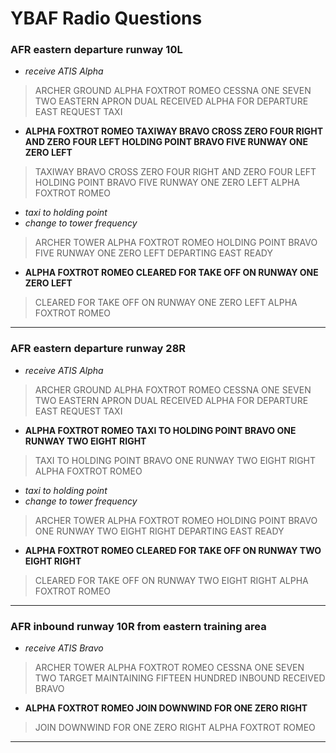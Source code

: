 # YBAF Radio Questions

### AFR eastern departure runway 10L

* *receive ATIS Alpha*

> ARCHER GROUND ALPHA FOXTROT ROMEO CESSNA ONE SEVEN TWO EASTERN APRON DUAL
> RECEIVED ALPHA FOR DEPARTURE EAST REQUEST TAXI

* **ALPHA FOXTROT ROMEO TAXIWAY BRAVO CROSS ZERO FOUR RIGHT AND ZERO FOUR LEFT
  HOLDING POINT BRAVO FIVE RUNWAY ONE ZERO LEFT**

> TAXIWAY BRAVO CROSS ZERO FOUR RIGHT AND ZERO FOUR LEFT HOLDING POINT BRAVO
  FIVE RUNWAY ONE ZERO LEFT ALPHA FOXTROT ROMEO

* *taxi to holding point*
* *change to tower frequency*

> ARCHER TOWER ALPHA FOXTROT ROMEO HOLDING POINT BRAVO FIVE RUNWAY ONE ZERO LEFT
  DEPARTING EAST READY

* **ALPHA FOXTROT ROMEO CLEARED FOR TAKE OFF ON RUNWAY ONE ZERO LEFT**

> CLEARED FOR TAKE OFF ON RUNWAY ONE ZERO LEFT ALPHA FOXTROT ROMEO

----

### AFR eastern departure runway 28R

* *receive ATIS Alpha*

> ARCHER GROUND ALPHA FOXTROT ROMEO CESSNA ONE SEVEN TWO EASTERN APRON DUAL
> RECEIVED ALPHA FOR DEPARTURE EAST REQUEST TAXI

* **ALPHA FOXTROT ROMEO TAXI TO HOLDING POINT BRAVO ONE RUNWAY TWO EIGHT RIGHT**

> TAXI TO HOLDING POINT BRAVO ONE RUNWAY TWO EIGHT RIGHT ALPHA FOXTROT ROMEO

* *taxi to holding point*
* *change to tower frequency*

> ARCHER TOWER ALPHA FOXTROT ROMEO HOLDING POINT BRAVO ONE RUNWAY TWO EIGHT
  RIGHT DEPARTING EAST READY

* **ALPHA FOXTROT ROMEO CLEARED FOR TAKE OFF ON RUNWAY TWO EIGHT RIGHT**

> CLEARED FOR TAKE OFF ON RUNWAY TWO EIGHT RIGHT ALPHA FOXTROT ROMEO

----

### AFR inbound runway 10R from eastern training area

* *receive ATIS Bravo*

> ARCHER TOWER ALPHA FOXTROT ROMEO CESSNA ONE SEVEN TWO TARGET MAINTAINING
  FIFTEEN HUNDRED INBOUND RECEIVED BRAVO

* **ALPHA FOXTROT ROMEO JOIN DOWNWIND FOR ONE ZERO RIGHT**

> JOIN DOWNWIND FOR ONE ZERO RIGHT ALPHA FOXTROT ROMEO

----

